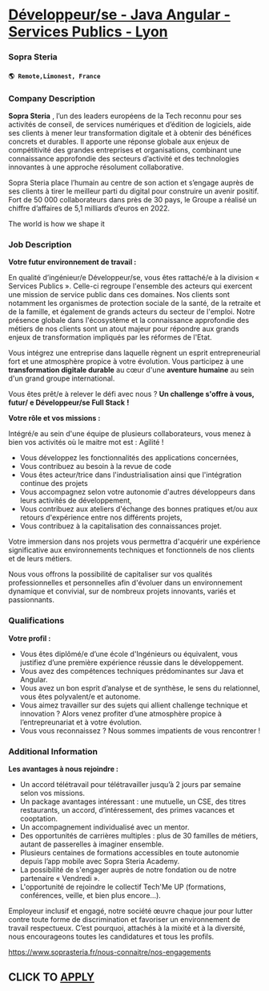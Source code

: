 # [Développeur/se - Java Angular - Services Publics - Lyon](https://www.remotewlb.com/apply/developpeur-se-java-angular-services-publics-lyon-98092)  
### Sopra Steria  
#### `🌎 Remote,Limonest, France`  

### **Company Description**

 **Sopra Steria** , l’un des leaders européens de la Tech reconnu pour ses activités de conseil, de services numériques et d’édition de logiciels, aide ses clients à mener leur transformation digitale et à obtenir des bénéfices concrets et durables. Il apporte une réponse globale aux enjeux de compétitivité des grandes entreprises et organisations, combinant une connaissance approfondie des secteurs d’activité et des technologies innovantes à une approche résolument collaborative.

Sopra Steria place l’humain au centre de son action et s’engage auprès de ses clients à tirer le meilleur parti du digital pour construire un avenir positif.  
Fort de 50 000 collaborateurs dans près de 30 pays, le Groupe a réalisé un chiffre d’affaires de 5,1 milliards d’euros en 2022.

The world is how we shape it

###  **Job Description**

 **Votre futur environnement de travail :**

En qualité d’ingénieur/e Développeur/se, vous êtes rattaché/e à la division « Services Publics ». Celle-ci regroupe l'ensemble des acteurs qui exercent une mission de service public dans ces domaines. Nos clients sont notamment les organismes de protection sociale de la santé, de la retraite et de la famille, et également de grands acteurs du secteur de l'emploi. Notre présence globale dans l'écosystème et la connaissance approfondie des métiers de nos clients sont un atout majeur pour répondre aux grands enjeux de transformation impliqués par les réformes de l'Etat.

Vous intégrez une entreprise dans laquelle règnent un esprit entrepreneurial fort et une atmosphère propice à votre évolution. Vous participez à une **transformation digitale durable** au cœur d'une **aventure humaine** au sein d'un grand groupe international.

Vous êtes prêt/e à relever le défi avec nous ? **Un challenge s'offre à vous, futur/** **e Développeur/se Full Stack** **!**  
  
**Votre rôle et vos missions :**  
  
Intégré/e au sein d'une équipe de plusieurs collaborateurs, vous menez à bien vos activités où le maitre mot est : Agilité !

  * Vous développez les fonctionnalités des applications concernées,
  * Vous contribuez au besoin à la revue de code
  * Vous êtes acteur/trice dans l'industrialisation ainsi que l'intégration continue des projets
  * Vous accompagnez selon votre autonomie d'autres développeurs dans leurs activités de développement,
  * Vous contribuez aux ateliers d'échange des bonnes pratiques et/ou aux retours d'expérience entre nos différents projets,
  * Vous contribuez à la capitalisation des connaissances projet.

Votre immersion dans nos projets vous permettra d'acquérir une expérience significative aux environnements techniques et fonctionnels de nos clients et de leurs métiers.  
  
Nous vous offrons la possibilité de capitaliser sur vos qualités professionnelles et personnelles afin d'évoluer dans un environnement dynamique et convivial, sur de nombreux projets innovants, variés et passionnants.

###  **Qualifications**

 **Votre profil :**

  * Vous êtes diplômé/e d’une école d'Ingénieurs ou équivalent, vous justifiez d’une première expérience réussie dans le développement.
  * Vous avez des compétences techniques prédominantes sur Java et Angular.
  * Vous avez un bon esprit d’analyse et de synthèse, le sens du relationnel, vous êtes polyvalent/e et autonome.
  * Vous aimez travailler sur des sujets qui allient challenge technique et innovation ? Alors venez profiter d’une atmosphère propice à l’entrepreunariat et à votre évolution.
  * Vous vous reconnaissez ? Nous sommes impatients de vous rencontrer !

###  **Additional Information**

 **Les avantages à nous rejoindre :**

  * Un accord télétravail pour télétravailler jusqu’à 2 jours par semaine selon vos missions. 
  * Un package avantages intéressant : une mutuelle, un CSE, des titres restaurants, un accord, d’intéressement, des primes vacances et cooptation.
  * Un accompagnement individualisé avec un mentor.
  * Des opportunités de carrières multiples : plus de 30 familles de métiers, autant de passerelles à imaginer ensemble.
  * Plusieurs centaines de formations accessibles en toute autonomie depuis l’app mobile avec Sopra Steria Academy.
  * La possibilité de s'engager auprès de notre fondation ou de notre partenaire « Vendredi ».
  * L'opportunité de rejoindre le collectif Tech'Me UP (formations, conférences, veille, et bien plus encore…).

Employeur inclusif et engagé, notre société œuvre chaque jour pour lutter contre toute forme de discrimination et favoriser un environnement de travail respectueux. C’est pourquoi, attachés à la mixité et à la diversité, nous encourageons toutes les candidatures et tous les profils.

https://www.soprasteria.fr/nous-connaitre/nos-engagements

  
## CLICK TO [APPLY](https://www.remotewlb.com/apply/developpeur-se-java-angular-services-publics-lyon-98092)

